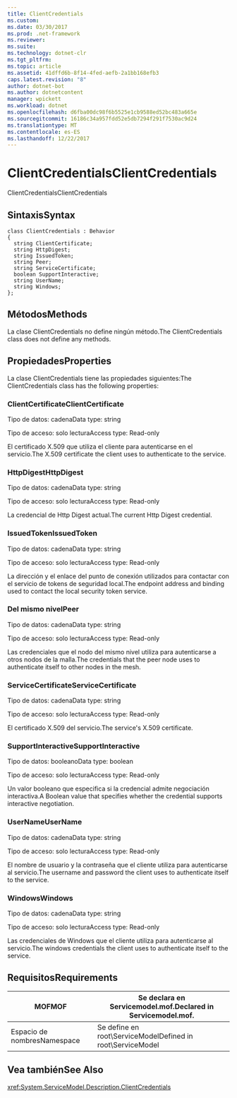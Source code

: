```yaml
---
title: ClientCredentials
ms.custom: 
ms.date: 03/30/2017
ms.prod: .net-framework
ms.reviewer: 
ms.suite: 
ms.technology: dotnet-clr
ms.tgt_pltfrm: 
ms.topic: article
ms.assetid: 41dffd6b-8f14-4fed-aefb-2a1bb168efb3
caps.latest.revision: "8"
author: dotnet-bot
ms.author: dotnetcontent
manager: wpickett
ms.workload: dotnet
ms.openlocfilehash: d6fba00dc98f6b5525e1cb9588ed52bc483a665e
ms.sourcegitcommit: 16186c34a957fdd52e5db7294f291f7530ac9d24
ms.translationtype: MT
ms.contentlocale: es-ES
ms.lasthandoff: 12/22/2017
---
```

# <a name="clientcredentials"></a><span data-ttu-id="c4955-102">ClientCredentials</span><span class="sxs-lookup"><span data-stu-id="c4955-102">ClientCredentials</span></span>
<span data-ttu-id="c4955-103">ClientCredentials</span><span class="sxs-lookup"><span data-stu-id="c4955-103">ClientCredentials</span></span>  
  
## <a name="syntax"></a><span data-ttu-id="c4955-104">Sintaxis</span><span class="sxs-lookup"><span data-stu-id="c4955-104">Syntax</span></span>  
  
```  
class ClientCredentials : Behavior  
{  
  string ClientCertificate;  
  string HttpDigest;  
  string IssuedToken;  
  string Peer;  
  string ServiceCertificate;  
  boolean SupportInteractive;  
  string UserName;  
  string Windows;  
};  
```  
  
## <a name="methods"></a><span data-ttu-id="c4955-105">Métodos</span><span class="sxs-lookup"><span data-stu-id="c4955-105">Methods</span></span>  
 <span data-ttu-id="c4955-106">La clase ClientCredentials no define ningún método.</span><span class="sxs-lookup"><span data-stu-id="c4955-106">The ClientCredentials class does not define any methods.</span></span>  
  
## <a name="properties"></a><span data-ttu-id="c4955-107">Propiedades</span><span class="sxs-lookup"><span data-stu-id="c4955-107">Properties</span></span>  
 <span data-ttu-id="c4955-108">La clase ClientCredentials tiene las propiedades siguientes:</span><span class="sxs-lookup"><span data-stu-id="c4955-108">The ClientCredentials class has the following properties:</span></span>  
  
### <a name="clientcertificate"></a><span data-ttu-id="c4955-109">ClientCertificate</span><span class="sxs-lookup"><span data-stu-id="c4955-109">ClientCertificate</span></span>  
 <span data-ttu-id="c4955-110">Tipo de datos: cadena</span><span class="sxs-lookup"><span data-stu-id="c4955-110">Data type: string</span></span>  
  
 <span data-ttu-id="c4955-111">Tipo de acceso: solo lectura</span><span class="sxs-lookup"><span data-stu-id="c4955-111">Access type: Read-only</span></span>  
  
 <span data-ttu-id="c4955-112">El certificado X.509 que utiliza el cliente para autenticarse en el servicio.</span><span class="sxs-lookup"><span data-stu-id="c4955-112">The X.509 certificate the client uses to authenticate to the service.</span></span>  
  
### <a name="httpdigest"></a><span data-ttu-id="c4955-113">HttpDigest</span><span class="sxs-lookup"><span data-stu-id="c4955-113">HttpDigest</span></span>  
 <span data-ttu-id="c4955-114">Tipo de datos: cadena</span><span class="sxs-lookup"><span data-stu-id="c4955-114">Data type: string</span></span>  
  
 <span data-ttu-id="c4955-115">Tipo de acceso: solo lectura</span><span class="sxs-lookup"><span data-stu-id="c4955-115">Access type: Read-only</span></span>  
  
 <span data-ttu-id="c4955-116">La credencial de Http Digest actual.</span><span class="sxs-lookup"><span data-stu-id="c4955-116">The current Http Digest credential.</span></span>  
  
### <a name="issuedtoken"></a><span data-ttu-id="c4955-117">IssuedToken</span><span class="sxs-lookup"><span data-stu-id="c4955-117">IssuedToken</span></span>  
 <span data-ttu-id="c4955-118">Tipo de datos: cadena</span><span class="sxs-lookup"><span data-stu-id="c4955-118">Data type: string</span></span>  
  
 <span data-ttu-id="c4955-119">Tipo de acceso: solo lectura</span><span class="sxs-lookup"><span data-stu-id="c4955-119">Access type: Read-only</span></span>  
  
 <span data-ttu-id="c4955-120">La dirección y el enlace del punto de conexión utilizados para contactar con el servicio de tokens de seguridad local.</span><span class="sxs-lookup"><span data-stu-id="c4955-120">The endpoint address and binding used to contact the local security token service.</span></span>  
  
### <a name="peer"></a><span data-ttu-id="c4955-121">Del mismo nivel</span><span class="sxs-lookup"><span data-stu-id="c4955-121">Peer</span></span>  
 <span data-ttu-id="c4955-122">Tipo de datos: cadena</span><span class="sxs-lookup"><span data-stu-id="c4955-122">Data type: string</span></span>  
  
 <span data-ttu-id="c4955-123">Tipo de acceso: solo lectura</span><span class="sxs-lookup"><span data-stu-id="c4955-123">Access type: Read-only</span></span>  
  
 <span data-ttu-id="c4955-124">Las credenciales que el nodo del mismo nivel utiliza para autenticarse a otros nodos de la malla.</span><span class="sxs-lookup"><span data-stu-id="c4955-124">The credentials that the peer node uses to authenticate itself to other nodes in the mesh.</span></span>  
  
### <a name="servicecertificate"></a><span data-ttu-id="c4955-125">ServiceCertificate</span><span class="sxs-lookup"><span data-stu-id="c4955-125">ServiceCertificate</span></span>  
 <span data-ttu-id="c4955-126">Tipo de datos: cadena</span><span class="sxs-lookup"><span data-stu-id="c4955-126">Data type: string</span></span>  
  
 <span data-ttu-id="c4955-127">Tipo de acceso: solo lectura</span><span class="sxs-lookup"><span data-stu-id="c4955-127">Access type: Read-only</span></span>  
  
 <span data-ttu-id="c4955-128">El certificado X.509 del servicio.</span><span class="sxs-lookup"><span data-stu-id="c4955-128">The service's X.509 certificate.</span></span>  
  
### <a name="supportinteractive"></a><span data-ttu-id="c4955-129">SupportInteractive</span><span class="sxs-lookup"><span data-stu-id="c4955-129">SupportInteractive</span></span>  
 <span data-ttu-id="c4955-130">Tipo de datos: booleano</span><span class="sxs-lookup"><span data-stu-id="c4955-130">Data type: boolean</span></span>  
  
 <span data-ttu-id="c4955-131">Tipo de acceso: solo lectura</span><span class="sxs-lookup"><span data-stu-id="c4955-131">Access type: Read-only</span></span>  
  
 <span data-ttu-id="c4955-132">Un valor booleano que especifica si la credencial admite negociación interactiva.</span><span class="sxs-lookup"><span data-stu-id="c4955-132">A Boolean value that specifies whether the credential supports interactive negotiation.</span></span>  
  
### <a name="username"></a><span data-ttu-id="c4955-133">UserName</span><span class="sxs-lookup"><span data-stu-id="c4955-133">UserName</span></span>  
 <span data-ttu-id="c4955-134">Tipo de datos: cadena</span><span class="sxs-lookup"><span data-stu-id="c4955-134">Data type: string</span></span>  
  
 <span data-ttu-id="c4955-135">Tipo de acceso: solo lectura</span><span class="sxs-lookup"><span data-stu-id="c4955-135">Access type: Read-only</span></span>  
  
 <span data-ttu-id="c4955-136">El nombre de usuario y la contraseña que el cliente utiliza para autenticarse al servicio.</span><span class="sxs-lookup"><span data-stu-id="c4955-136">The username and password the client uses to authenticate itself to the service.</span></span>  
  
### <a name="windows"></a><span data-ttu-id="c4955-137">Windows</span><span class="sxs-lookup"><span data-stu-id="c4955-137">Windows</span></span>  
 <span data-ttu-id="c4955-138">Tipo de datos: cadena</span><span class="sxs-lookup"><span data-stu-id="c4955-138">Data type: string</span></span>  
  
 <span data-ttu-id="c4955-139">Tipo de acceso: solo lectura</span><span class="sxs-lookup"><span data-stu-id="c4955-139">Access type: Read-only</span></span>  
  
 <span data-ttu-id="c4955-140">Las credenciales de Windows que el cliente utiliza para autenticarse al servicio.</span><span class="sxs-lookup"><span data-stu-id="c4955-140">The windows credentials the client uses to authenticate itself to the service.</span></span>  
  
## <a name="requirements"></a><span data-ttu-id="c4955-141">Requisitos</span><span class="sxs-lookup"><span data-stu-id="c4955-141">Requirements</span></span>  
  
|<span data-ttu-id="c4955-142">MOF</span><span class="sxs-lookup"><span data-stu-id="c4955-142">MOF</span></span>|<span data-ttu-id="c4955-143">Se declara en Servicemodel.mof.</span><span class="sxs-lookup"><span data-stu-id="c4955-143">Declared in Servicemodel.mof.</span></span>|  
|---------|-----------------------------------|  
|<span data-ttu-id="c4955-144">Espacio de nombres</span><span class="sxs-lookup"><span data-stu-id="c4955-144">Namespace</span></span>|<span data-ttu-id="c4955-145">Se define en root\ServiceModel</span><span class="sxs-lookup"><span data-stu-id="c4955-145">Defined in root\ServiceModel</span></span>|  
  
## <a name="see-also"></a><span data-ttu-id="c4955-146">Vea también</span><span class="sxs-lookup"><span data-stu-id="c4955-146">See Also</span></span>  
 <xref:System.ServiceModel.Description.ClientCredentials>
